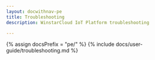 ```yaml
---
layout: docwithnav-pe
title: Troubleshooting
description: WinstarCloud IoT Platform troubleshooting

---
```


{% assign docsPrefix = "pe/" %}
{% include docs/user-guide/troubleshooting.md %}